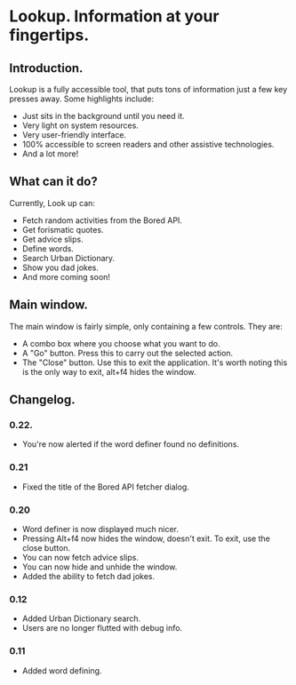 # Lookup. Information at your fingertips.

## Introduction.

Lookup is a fully accessible tool, that puts tons of information just a few key presses away. Some highlights include:

* Just sits in the background until you need it.
* Very light on system resources.
* Very user-friendly interface.
* 100% accessible to screen readers and other assistive technologies.
* And a lot more!

## What can it do?

Currently, Look up can:

* Fetch random activities from the Bored API.
* Get forismatic quotes.
* Get advice slips.
* Define words.
* Search Urban Dictionary.
* Show you dad jokes.
* And more coming soon!

## Main window.

The main window is fairly simple, only containing a few controls. They are:

* A combo box where you choose what you want to do.
* A "Go" button. Press this to carry out the selected action.
* The "Close" button. Use this to exit the application. It's worth noting this is the only way to exit, alt+f4 hides the window.

## Changelog.

### 0.22.

* You're now alerted if the word definer found no definitions.

### 0.21

* Fixed the title of the Bored API fetcher dialog.

### 0.20

* Word definer is now displayed much nicer.
* Pressing Alt+f4 now hides the window, doesn't exit. To exit, use the close button.
* You can now fetch advice slips.
* You can now hide and unhide the window.
* Added the ability to fetch dad jokes.

### 0.12

* Added Urban Dictionary search.
* Users are no longer flutted with debug info.

### 0.11

* Added word defining.
